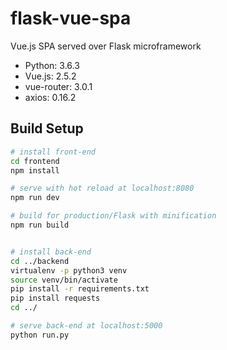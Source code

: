 # flask-vue-spa
Vue.js SPA served over Flask microframework

* Python: 3.6.3
* Vue.js: 2.5.2
* vue-router: 3.0.1
* axios: 0.16.2


## Build Setup

``` bash
# install front-end
cd frontend
npm install

# serve with hot reload at localhost:8080
npm run dev

# build for production/Flask with minification
npm run build


# install back-end
cd ../backend
virtualenv -p python3 venv
source venv/bin/activate
pip install -r requirements.txt
pip install requests
cd ../

# serve back-end at localhost:5000
python run.py
```

